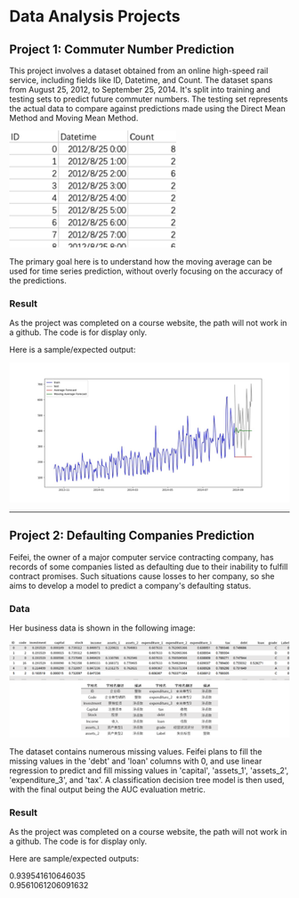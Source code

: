 # Data Analysis Projects

## Project 1: Commuter Number Prediction

This project involves a dataset obtained from an online high-speed rail service, including fields like ID, Datetime, and Count. The dataset spans from August 25, 2012, to September 25, 2014. It's split into training and testing sets to predict future commuter numbers. The testing set represents the actual data to compare against predictions made using the Direct Mean Method and Moving Mean Method.

<img src="./Elements/da_p_1.png" width="300"/>

The primary goal here is to understand how the moving average can be used for time series prediction, without overly focusing on the accuracy of the predictions.

### Result

As the project was completed on a course website, the path will not work in a github. The code is for display only.

Here is a sample/expected output: 

<img src="./Elements/da_p1_out.jpg" width="1000"/>

---

## Project 2: Defaulting Companies Prediction

Feifei, the owner of a major computer service contracting company, has records of some companies listed as defaulting due to their inability to fulfill contract promises. Such situations cause losses to her company, so she aims to develop a model to predict a company's defaulting status.

### Data

Her business data is shown in the following image:

<img src="./Elements/da_p_2.png" width="600"/>

The dataset contains numerous missing values. Feifei plans to fill the missing values in the 'debt' and 'loan' columns with 0, and use linear regression to predict and fill missing values in 'capital', 'assets_1', 'assets_2', 'expenditure_3', and 'tax'. A classification decision tree model is then used, with the final output being the AUC evaluation metric.

### Result

As the project was completed on a course website, the path will not work in a github. The code is for display only.

Here are sample/expected outputs: 

0.939541610646035<br>0.9561061206091632
